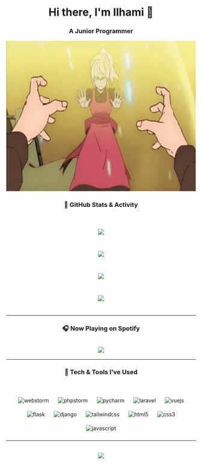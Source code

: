 <div align="center">

<h1 align="center">Hi there, I'm Ilhami 👋</h1>
<h3 align="center">A Junior Programmer</h3>

<div align="center">
  <img src="https://raw.githubusercontent.com/zelphyx/zelphyx/main/tower-of-god-tog.gif" width="900" height="400" />
</div>


  
### 🧠 GitHub Stats & Activity

<br/>

<img src="https://github-readme-stats.vercel.app/api?username=zelphyx&show_icons=true&theme=tokyonight" style="margin: 20px;" />

<br/>

<img src="https://github-readme-stats.vercel.app/api/top-langs/?username=zelphyx&layout=donut&theme=tokyonight" style="margin: 20px;" />

<br/>

<img src="https://github-profile-trophy.vercel.app/?username=zelphyx&theme=tokyonight" style="margin: 20px;" />

<br/>

<img src="http://github-readme-streak-stats.herokuapp.com?user=zelphyx&theme=tokyonight-duo" style="margin: 20px;" />

---

### 🎧 Now Playing on Spotify

<br/>

<img src="https://spotify-github-profile.kittinanx.com/api/view.svg?uid=31b553w7uilpjkx5gyj67j6w3a5y&cover_image=false&theme=default&show_offline=true&background_color=121212&interchange=true&bar_color=53b14f&bar_color_cover=true" />

---


### 🧰 Tech & Tools I've Used

<br/>

<p align="center">
  <!-- IDEs -->
  <img src="https://cdn.jsdelivr.net/gh/devicons/devicon/icons/webstorm/webstorm-original.svg" alt="webstorm" width="45" height="45" style="margin:10px"/>
  <img src="https://cdn.jsdelivr.net/gh/devicons/devicon/icons/phpstorm/phpstorm-original.svg" alt="phpstorm" width="45" height="45" style="margin:10px"/>
  <img src="https://cdn.jsdelivr.net/gh/devicons/devicon/icons/pycharm/pycharm-original.svg" alt="pycharm" width="45" height="45" style="margin:10px"/>

  <!-- Frameworks -->
  <img src="https://cdn.simpleicons.org/laravel/FF2D20" alt="laravel" width="45" height="45" style="margin:10px"/>
  <img src="https://cdn.jsdelivr.net/gh/devicons/devicon/icons/vuejs/vuejs-original.svg" alt="vuejs" width="45" height="45" style="margin:10px"/>
  <img src="https://cdn.jsdelivr.net/gh/devicons/devicon/icons/flask/flask-original.svg" alt="flask" width="45" height="45" style="margin:10px"/>
  <img src="https://cdn.jsdelivr.net/gh/devicons/devicon/icons/django/django-plain.svg" alt="django" width="45" height="45" style="margin:10px"/>
  <img src="https://www.vectorlogo.zone/logos/tailwindcss/tailwindcss-icon.svg" alt="tailwindcss" width="45" height="45" style="margin:10px"/>

  <!-- Frontend -->
  <img src="https://cdn.jsdelivr.net/gh/devicons/devicon/icons/html5/html5-original.svg" alt="html5" width="45" height="45" style="margin:10px"/>
  <img src="https://cdn.jsdelivr.net/gh/devicons/devicon/icons/css3/css3-original.svg" alt="css3" width="45" height="45" style="margin:10px"/>
  <img src="https://cdn.jsdelivr.net/gh/devicons/devicon/icons/javascript/javascript-original.svg" alt="javascript" width="45" height="45" style="margin:10px"/>
</p>

---

<br/>

<img src="https://komarev.com/ghpvc/?username=zelphyx&color=blue" />

</div>
